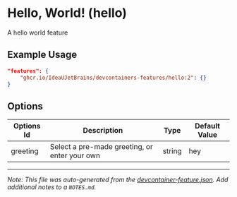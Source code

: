 
# Hello, World! (hello)

A hello world feature

## Example Usage

```json
"features": {
    "ghcr.io/IdeaUJetBrains/devcontainers-features/hello:2": {}
}
```

## Options

| Options Id | Description | Type | Default Value |
|-----|-----|-----|-----|
| greeting | Select a pre-made greeting, or enter your own | string | hey |



---

_Note: This file was auto-generated from the [devcontainer-feature.json](https://github.com/IdeaUJetBrains/devcontainers-features/blob/main/src/hello/devcontainer-feature.json).  Add additional notes to a `NOTES.md`._
